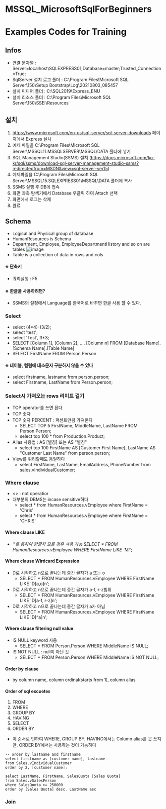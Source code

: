 # MSSQL_MicrosoftSqlForBeginners
Examples Codes for Training
==========================
## Infos
 - 연결 문자열 : Server=localhost\SQLEXPRESS01;Database=master;Trusted_Connection=True;
 - SqlServer 설치 로그 폴더 : C:\Program Files\Microsoft SQL Server\150\Setup Bootstrap\Log\20210803_085457
 - 설치 미디어 폴더 : C:\SQL2019\Express_ENU
 - 설치 리소스 폴더 : C:\Program Files\Microsoft SQL Server\150\SSEI\Resources

## 설치
 1. https://www.microsoft.com/en-us/sql-server/sql-server-downloads 페이지에서 Express 설치
 2. 예제 파일을 C:\Program Files\Microsoft SQL Server\MSSQL11.MSSQLSERVER\MSSQL\DATA 폴더에 넣기
 3. SQL Management Studio(SSMS) 설치 (https://docs.microsoft.com/ko-kr/sql/ssms/download-sql-server-management-studio-ssms?redirectedfrom=MSDN&view=sql-server-ver15)
 4. 예제파일을 C:\Program Files\Microsoft SQL Server\MSSQL15.SQLEXPRESS01\MSSQL\DATA 폴더에 복사
 5. SSMS 실행 후 DB에 접속
 6. 화면 좌측 탐색기에서 Database 우클릭 하여 Attach 선택
 7. 화면에서 로그는 삭제
 8. 완료

## Schema
 - Logical and Physical group of database
 - HumanResources is Schema
 - Department, Employee, EmployeeDepartmentHistory and so on are tables
![image](https://user-images.githubusercontent.com/22423285/128100338-68ae23e3-f5e9-44e0-85b5-28dc5261ec25.png)
 - Table is a collection of data in rows and cols

#### ※ 단축키
 - 쿼리실행 : F5


#### ※ 한글을 사용하려면?
 - SSMS의 설정에서 Language를 한국어로 바꾸면 한글 사용 할 수 있다.

### Select
 - select (4*4)-(3/2);
 - select 'test';
 - select 'Test', 3*3;
 - SELECT [Column 1], [Column 2], ..., [Column n] FROM [Database Name].[Schema Name].[Table Name]
 - SELECT FirstName FROM Person.Person

#### ※ 테이블, 컬럼에 대소문자 구분하지 않을 수 있다
 - select firstname, lastname from person.person;
 - select Firstname, LastName from Person.person;

### Select시 가져오는 rows 리미트 걸기
 - TOP operator를 쓰면 된다
 - TOP 숫자
 - TOP 숫자 PERCENT : 퍼센트만큼 가져온다
   + SELECT TOP 5 FirstName, MiddleName, LastName FROM Person.Person;
   + select top 100 * from Production.Product;
 - Alias 사용법 : AS [별칭] 또는 AS "별칭"
   + select top 100 FirstName AS [Customer First Name], LastName AS "Customer Last Name"
   from person.person;
 - View를 쿼리할때도 동일하다
   + select FirstName, LastName, EmailAddress, PhoneNumber from sales.vIndividualCustomer;
### Where clause
 - <> : not operatior
 - 대부분의 DBMS는 incase sensitive하다
   + select * from HumanResources.vEmployee where FirstName = 'Chris'
   + select * from HumanResources.vEmployee where FirstName = 'CHRIS'

#### Where clause LIKE
 - '_'를 통하여 한글자 모를 경우 사용 가능
   SELECT *
   FROM HumanResources.vEmployee
   WHERE FirstName LIKE 'MI_';
   
#### Where clause Wirdcard Expression
 - D로 시작하고 n으로 끝나는데 중간 글자가 a 또는 o
   + SELECT * FROM HumanResources.vEmployee WHERE FirstName LIKE 'D[a,o]n';
 - D로 시작하고 n으로 끝나는데 중간 글자가 a-f, r-z범위
   + SELECT * FROM HumanResources.vEmployee WHERE FirstName LIKE 'D[a-f, r-z]n';
 - D로 시작하고 n으로 끝나는데 중간 글자가 a가 아님
   + SELECT * FROM HumanResources.vEmployee WHERE FirstName LIKE 'D[^a]n';

#### Where clause filtering null value
 - IS NULL keyword 사용
   + SELECT * FROM Person.Person WHERE MiddleName IS NULL;
 - IS NOT NULL : null이 아닌 것
   + SELECT * FROM Person.Person WHERE MiddleName IS NOT NULL;

#### Order by clause
 - by column name, column ordinal(starts from 1), column alias

#### Order of sql excuetes
 1. FROM
 2. WHERE
 3. GROUP BY
 4. HAVING
 5. SELECT
 6. ORDER BY

 - 이 순서로 인하여 WHERE, GROUP BY, HAVING에서는 Column alias를 못 쓰지만, ORDER BY에서는 사용하는 것이 가능하다

```
-- order by lastname and firstname
select firstname as [customer name], lastname
from Sales.vIndividualCustomer
order by 2, [customer name];

select LastName, FirstName, SalesQuota [Sales Quota]
from Sales.vSalesPerson
where SalesQuota >= 250000
order by [Sales Quota] desc, LastName asc
```

### Join
